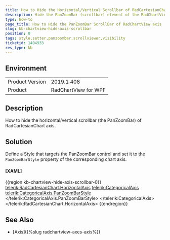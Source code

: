 ```yaml
---
title: How to Hide the Horizontal/Vertical Scrollbar of RadCartesianChart Axis
description: Hide the PanZoomBar (scrollbar) element of the RadChartView axis by changing its visibility
type: how-to
page_title: How to Hide the PanZoomBar ScrollBar of RadChartView axis
slug: kb-chartview-hide-axis-scrollbar
position: 0
tags: style,setter,panzoombar,scrollviewer,visibility
ticketid: 1404933
res_type: kb
---
```


## Environment
<table>
	<tr>
		<td>Product Version</td>
		<td>2019.1 408</td>
	</tr>
	<tr>
		<td>Product</td>
		<td>RadChartView for WPF</td>
	</tr>
</table>

## Description

How to hide the horizontal/vertical scrollbar (the PanZoomBar) of RadCartesianChart axis.

## Solution

Define a Style that targets the PanZoomBar control and set it to the `PanZoomBarStyle` property of the corresponding chart axis.

#### __[XAML]__
{{region kb-chartview-hide-axis-scrollbar-0}}
	<telerik:RadCartesianChart.HorizontalAxis>
		<telerik:CategoricalAxis>
			<telerik:CategoricalAxis.PanZoomBarStyle>
				<Style TargetType="telerik:PanZoomBar">
					<Setter Property="Visibility" Value="Collapsed"/>
				</Style>
			</telerik:CategoricalAxis.PanZoomBarStyle>
		</telerik:CategoricalAxis>
	</telerik:RadCartesianChart.HorizontalAxis>
{{endregion}}

## See Also
* [Axis]({%slug radchartview-axes-axis%})
